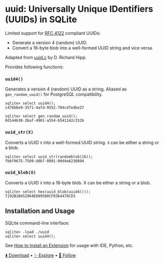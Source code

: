 # uuid: Universally Unique IDentifiers (UUIDs) in SQLite

Limited support for [RFC 4122](https://www.ietf.org/rfc/rfc4122.txt) compliant UUIDs:

-   Generate a version 4 (random) UUID.
-   Convert a 16-byte blob into a well-formed UUID string and vice versa.

Adapted from [uuid.c](https://sqlite.org/src/file/ext/misc/uuid.c) by D. Richard Hipp.

Provides following functions:

<h3 name="uuid4"><code>uuid4()</code></h3>

Generates a version 4 (random) UUID as a string. Aliased as `gen_random_uuid()` for PostgreSQL compatibility.

```
sqlite> select uuid4();
c476b6e9-35f1-4afd-9552-704cd7edbe27

sqlite> select gen_random_uuid();
8d144638-3baf-4901-a554-b541142c152b
```

<h3 name="uuid_str"><code>uuid_str(X)</code></h3>

Converts a UUID `X` into a well-formed UUID string. `X` can be either a string or a blob.

```
sqlite> select uuid_str(randomblob(16));
fb6f9675-7509-d8b7-0891-00d4e6230894
```

<h3 name="uuid_blob"><code>uuid_blob(X)</code></h3>

Converts a UUID `X` into a 16-byte blob. X can be either a string or a blob.

```
sqlite> select hex(uuid_blob(uuid4()));
7192B1B452964E809500CF0364476CD3
```

## Installation and Usage

SQLite command-line interface:

```
sqlite> .load ./uuid
sqlite> select uuid4();
```

See [How to Install an Extension](install.md) for usage with IDE, Python, etc.

[⬇️ Download](https://github.com/nalgeon/sqlean/releases/latest) •
[✨ Explore](https://github.com/nalgeon/sqlean) •
[🚀 Follow](https://twitter.com/ohmypy)
